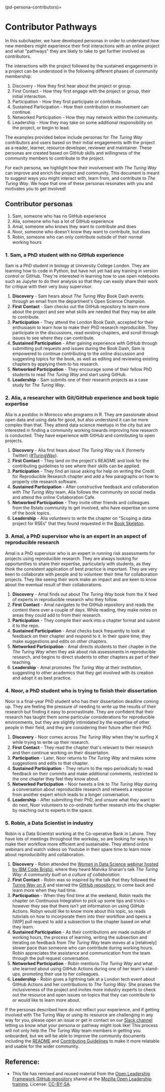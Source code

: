 (pd-persona-contributors)=
# Contributor Pathways

In this subchapter, we have developed personas in order to understand how new members might experience their first interactions with an online project and what "pathways" they are likely to take to get further involved as contributors.

The interactions with the project followed by the sustained engagements in a project can be understood in the following different phases of community membership:

1. Discovery - How they first hear about the project or group.
2. First Contact - How they first engage with the project or group, their initial interaction.
3. Participation - How they first participate or contribute.
4. Sustained Participation - How their contribution or involvement can continue.
5. Networked Participation - How they may network within the community.
6. Leadership - How they may take on some additional responsibility on the project, or begin to lead.

The examples provided below include personas for _The Turing Way_ contributors and users based on their initial engagements with the project as a reader, learner, resource developer, reviewer and maintainer.
These personas are created based on GitHub skills and willingness of the community members to contribute to the project.

For each persona, we highlight how their involvement with _The Turing Way_ can improve and enrich the project and community.
This document is meant to suggest ways you might interact with, learn from, and contribute to _The Turing Way_.
We hope that one of these personas resonates with you and motivates you to get involved!

## Contributor personas

1. Sam, someone who has no GitHub experience
2. Alia, someone who has a lot of GitHub experience
3. Amal, someone who knows they want to contribute and does
4. Noor, someone who doesn't know they want to contribute, but does
5. Robin, someone who can only contribute outside of their normal working hours

### 1. Sam, a PhD student with no GitHub experience

Sam is a PhD student in biology at University College London.
They are learning how to code in Python, but have not yet had any training in version control or GitHub.
They're interested in learning how to use open notebooks such as Jupyter to do their analysis so that they can easily share their work for critique with their very busy supervisor.

1. **Discovery** - Sam hears about _The Turing Way_ Book Dash events through an email from the department's Open Science Champion.
2. **First Contact** - Sam checks out the GitHub repository to learn more about the project and see what skills are needed that they may be able to contribute.
3. **Participation** - They attend the London Book Dash, accepted for their enthusiasm to learn how to make their PhD research reproducible. They participate in the discussions, read existing chapters, and scroll through issues to see where they can contribute.
4. **Sustained Participation** - After gaining experience with GitHub through submitting pull requests and issues during the Book Dash, Sam is empowered to continue contributing to the online discussion and suggesting topics for the book, as well as editing and reviewing existing chapters by applying them to his research.
5. **Networked Participation** - They encourage some of their fellow PhD students to read _The Turing Way_ and start using GitHub.
6. **Leadership** - Sam submits one of their research projects as a case study for _The Turing Way_.

###  2. Alia, a researcher with Git/GitHub experience and book topic expertise

Alia is a postdoc in Morocco who programs in R.
They are passionate about open data and using data for good, but also understand it can be more complex than that.
They attend data science meetups in the city but are interested in finding a community working towards improving how research is conducted.
They have experience with GitHub and contributing to open projects.

1. **Discovery** - Alia first hears about _The Turing Way_ via X (formerly Twitter) ([#TuringWay](https://twitter.com/search?q=%23TuringWay&src=typed_query)).
2. **First Contact** - They land on the project's README and look for the contributing guidelines to see where their skills can be applied.
3. **Participation** - They find an issue asking for help on writing the Credit for Reproducible Research chapter and add a few paragraphs on how to properly cite research software.
4. **Sustained Participation** - After constructive feedback and collaboration with _The Turing Way_ team, Alia follows the community on social media and attend the online Collaboration Cafe.
5. **Networked Participation** - They invite other friends and colleagues from the Rstats community to get involved, who have expertise on some of the book topics.
6. **Leadership** - Alia volunteers to write the chapter on "Scoping a data project for RSEs" that they found requested in the [Book Skeleton](https://github.com/the-turing-way/the-turing-way/blob/main/book_skeleton.md).

### 3. Amal, a PhD supervisor who is an expert in an aspect of reproducible research

Amal is a PhD supervisor who is an expert in running risk assessments for projects using reproducible research.
They are always looking for opportunities to share their expertise, particularly with students, as they think the consistent application of best practice is important.
They are very keen to collaborate with people and to volunteer their time for collaboration projects.
They like seeing their work make an impact and are keen to know about the eventual result of their collaborations.

1. **Discovery** - Amal finds out about _The Turing Way_ book from the X feed of experts in reproducible research who they follow.
2. **First Contact** - Amal navigates to the GitHub repository and reads the content there over a couple of days. While reading, they make notes on areas they could add to from their research.
3. **Participation** - They compile their work into a chapter format and submit it to the repo.
4. **Sustained Participation** - Amal checks back frequently to look at feedback on their chapter and respond to it. In their spare time, they make suggestions and edits on other chapters.
5. **Networked Participation** - Amal directs students to their chapter in the _The Turing Way_ when they ask about risk assessments in reproducible research, and begins to direct students to other chapters as part of their teaching.
6. **Leadership** - Amal promotes _The Turing Way_  at their institution, suggesting to other academics that they get involved with its creation and adopt it as best practice.

###  4. Noor, a PhD student who is trying to finish their dissertation

Noor is a final-year PhD student who has their dissertation deadline coming up.
They are feeling the pressure of needing to write up the results of their research but finding it easy to procrastinate.
They are confident that their research has taught them some particular considerations for reproducible environments, but they are slightly intimidated by the expertise of other people in their field, and they are considering their future after their PhD.

1. **Discovery** - Noor comes across _The Turing Way_ when they're surfing X while trying to write up their research.
2. **First Contact** - They read the chapter that's relevant to their research and then continue working on their dissertation.
3. **Participation** - Later, Noor returns to _The Turing Way_ and makes some suggestions and edits to that chapter.
4. **Sustained Participation** - They return to the repo periodically to read feedback on their commits and make additional comments, restricted to the one chapter they feel they know about.
5. **Networked Participation** - Noor tweets a link to _The Turing Way_ during a conversation about reproducible research and retweets a response from another expert which leads to a longer conversation.
6. **Leadership** - After submitting their PhD, and unsure what they want to do next, Noor volunteers to co-ordinate further research into the chapter by reaching out to experts in the space.

### 5. Robin, a Data Scientist in industry

Robin is a Data Scientist working at the Co-operative Bank in Lahore.
They have lots of meetings throughout the workday, so are looking for ways to make their workflow more efficient and sustainable.
They attend online webinars and watch videos on Youtube in their spare time to learn more about reproducibility and collaboration.

1. **Discovery** - Robin attended the [Women in Data Science webinar hosted by IBM Code Bristol](https://www.bigmarker.com/ibm-developer-uki/Women-in-Data-Science-IBM-Code-Bristol?bmid=2581093331c4), where they heard Malvika Sharan's talk *The Turing Way: A community built on a culture of collaboration*.
2. **First Contact** - Robin was so inspired by the talk that they followed the [Turing Way on X](https://twitter.com/turingway) and starred the [GitHub repository](https://github.com/the-turing-way/the-turing-way), to come back and learn more when they had time.
3. **Participation** - When they find time at the weekend, Robin reads the chapter on Continuous Integration to pick up some tips and tricks - however they see that there isn't yet information on using GitHub Actions. Robyn would like to know more about this topic, so reads tutorials on how to incorporate them into their workflow and opens a [WIP] pull request to add a subsection to the chapter based on what they learn.
4. **Sustained Participation** - As their contributions are made outside of working hours, the process of learning, writing the subsection and iterating on feedback from _The Turing Way_ team moves at a [relatively] slower pace than someone who can contribute during working hours. Robin appreciates the assistance and communication from the team through the pull request conversation.
5. **Networked Participation** - Robin mentions _The Turing Way_ and what she learned about using GitHub Actions during one of her team's stand-ups, promoting their use to her colleagues.
6. **Leadership** - Robin gives a lightning talk at a London tech event about GitHub Actions and her contributions to _The Turing Way_. She praises the inclusiveness of the project and invites more industry experts to check out the resource and open issues on topics that they can contribute to or would like to learn more about.

If the personas described here do not reflect your experience, and if getting involved with The Turing Way or using its resource are challenging in any way for you, please open an issue or get in contact on our [Slack channel](https://theturingway.slack.com/) letting us know what your persona or pathway might look like!
This process will not only help the _The Turing Way_ team members in getting you onboarded, but we will be able to improve the community documents including the [README](https://github.com/the-turing-way/the-turing-way/blob/main/README.md) and [Contributing Guidelines](https://github.com/the-turing-way/the-turing-way/blob/main/CONTRIBUTING.md) to make it more relatable and usable for the wider community.

## Reference:

- This file has remixed and reused material from the [Open Leadership Framework GitHub repository](https://github.com/mozilla/open-leadership-framework/blob/master/personas.md) shared at the [Mozilla Open Leadership training](https://mozilla.github.io/open-leadership-training-series/articles/building-communities-of-contributors/bring-on-contributors-using-personas-and-pathways/), License: [CC-BY-SA](https://creativecommons.org/licenses/by/4.0/).

<!---Git Log History: see the full log please see the 'blame button' or use this git command `git log --follow -p -- persona-contributors.md`--->
